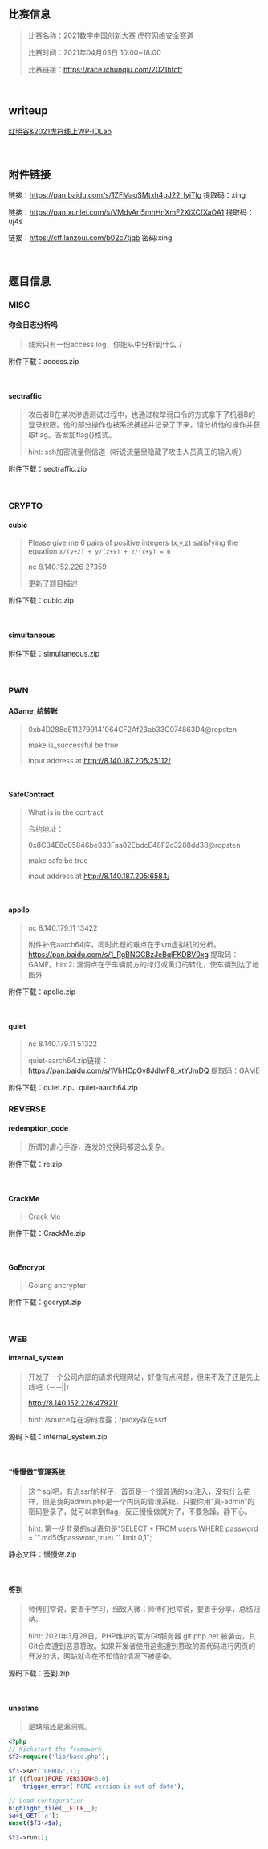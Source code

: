 ## 比赛信息

> 比赛名称：2021数字中国创新大赛 虎符网络安全赛道
>
> 比赛时间：2021年04月03日 10:00~18:00
>
> 比赛链接：https://race.ichunqiu.com/2021hfctf

<br/>

## writeup

[红明谷&2021虎符线上WP-IDLab](https://mp.weixin.qq.com/s/6wbW1eP4tk9IJtB4Whrr4Q)

<br/>

## 附件链接

链接：https://pan.baidu.com/s/1ZFMaqSMtxh4pJ22_lyiTlg 提取码：xing

链接：https://pan.xunlei.com/s/VMdvArI5mhHnXmF2XiXCfXaOA1 提取码：uj4s

链接：https://ctf.lanzoui.com/b02c7tjqb 密码:xing

<br/>

## 题目信息

### MISC

#### 你会日志分析吗

> 线索只有一份access.log，你能从中分析到什么？

附件下载：access.zip

<br/>

#### sectraffic

> 攻击者B在某次渗透测试过程中，也通过枚举弱口令的方式拿下了机器B的登录权限。他的部分操作也被系统捕捉并记录了下来，请分析他的操作并获取flag。答案加flag{}格式。
>
> hint: ssh加密流量侧信道（听说流量里隐藏了攻击人员真正的输入呢）

附件下载：sectraffic.zip

<br/>

### CRYPTO

#### cubic

> Please give me 6 pairs of positive integers (x,y,z) satisfying the equation `x/(y+z) + y/(z+x) + z/(x+y) = 6`
>
> nc 8.140.152.226 27359
>
> 更新了题目描述

附件下载：cubic.zip

<br/>

#### simultaneous

附件下载：simultaneous.zip

<br/>

### PWN

#### AGame_给转账

> 0xb4D288dE112799141064CF2Af23ab33C074863D4@ropsten
>
> make is_successful be true
>
> input address at http://8.140.187.205:25112/

<br/>

#### SafeContract

> What is in the contract
>
> 合约地址：
>
> 0x8C34E8c05846be833Faa82EbdcE48F2c3288dd38@ropsten
>
> make safe be true
>
> input address at http://8.140.187.205:6584/

<br/>

#### apollo

> nc 8.140.179.11 13422
>
> 附件补充aarch64库，同时此题的难点在于vm虚拟机的分析。 https://pan.baidu.com/s/1_RgBNGCBzJeBqlFKDBV0xg 提取码：GAME。hint2: 漏洞点在于车辆前方的绿灯或黄灯的转化，使车辆到达了地图外

附件下载：apollo.zip

<br/>

#### quiet

> nc 8.140.179.11 51322
>
> quiet-aarch64.zip链接：https://pan.baidu.com/s/1VhHCpGv8JdlwF8_xtYJmDQ 提取码：GAME

附件下载：quiet.zip、quiet-aarch64.zip

### REVERSE

#### redemption_code

> 所谓的虐心手游，连发的兑换码都这么复杂。

附件下载：re.zip

<br/>

#### CrackMe

> Crack Me

附件下载：CrackMe.zip

<br/>

#### GoEncrypt

> Golang encrypter

附件下载：gocrypt.zip

<br/>

### WEB

#### internal_system

> 开发了一个公司内部的请求代理网站，好像有点问题，但来不及了还是先上线吧（─.─||）
>
> http://8.140.152.226:47921/
>
> hint: /source存在源码泄露；/proxy存在ssrf

源码下载：internal_system.zip

<br/>

#### “慢慢做”管理系统

> 这个sql吧，有点ssrf的样子，首页是一个很普通的sql注入，没有什么花样，但是我的admin.php是一个内网的管理系统，只要你用“真-admin”的密码登录了，就可以拿到flag，反正慢慢做就对了，不要急躁，静下心。
>
> hint: 第一步登录的sql语句是"SELECT * FROM users WHERE password = '".md5($password,true)."' limit 0,1";

静态文件：慢慢做.zip

<br/>

#### 签到

> 师傅们常说，要善于学习，细致入微；师傅们也常说，要善于分享，总结归纳。
>
> hint: 2021年3月28日，PHP维护的官方Git服务器 git.php.net 被袭击，其Git仓库遭到恶意篡改。如果开发者使用这些遭到篡改的源代码进行网页的开发的话，网站就会在不知情的情况下被感染。

源码下载：签到.zip

<br/>

#### unsetme

> 是缺陷还是漏洞呢。

```php
<?php
// Kickstart the framework
$f3=require('lib/base.php');

$f3->set('DEBUG',1);
if ((float)PCRE_VERSION<8.0)
    trigger_error('PCRE version is out of date');

// Load configuration
highlight_file(__FILE__);
$a=$_GET['a'];
unset($f3->$a);

$f3->run();
```

